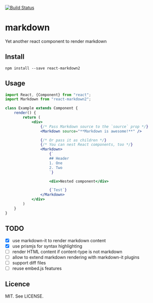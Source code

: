 [![Build Status](https://drone.io/github.com/reactbits/markdown/status.png)](https://drone.io/github.com/reactbits/markdown/latest)

# markdown
Yet another react component to render markdown

## Install

```
npm install --save react-markdown2
```

## Usage

```jsx
import React, {Component} from "react";
import Markdown from "react-markdown2";

class Example extends Component {
    render() {
        return (
            <div>
                {/* Pass Markdown source to the `source` prop */}
                <Markdown source="**Markdown is awesome!**" />

                {/* Or pass it as children */}
                {/* You can nest React components, too */}
                <Markdown>
                    {`
                    ## Header
                    1. One
                    2. Two
                    `}

                    <div>Nested component</div>

                    {`Test`}
                </Markdown>
            </div>
        )
    }
}
```

## TODO
* [x] use markdown-it to render markdown content
* [x] use prismjs for syntax highlighting
* [ ] render HTML content if content-type is not markdown
* [ ] allow to extend markdown rendering with markdown-it plugins
* [ ] support diff files
* [ ] reuse embed.js features

## Licence

MIT. See LICENSE.
